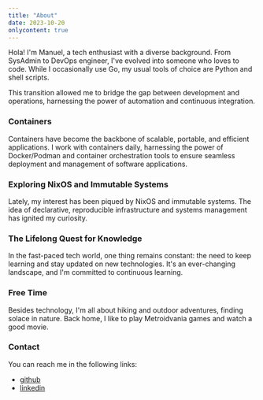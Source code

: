 ```yaml
---
title: "About"
date: 2023-10-20
onlycontent: true
---
```


Hola! I'm Manuel, a tech enthusiast with a diverse background. From SysAdmin to DevOps engineer, I've evolved into someone who loves to code. While I occasionally use Go, my usual tools of choice are Python and shell scripts.

This transition allowed me to bridge the gap between development and operations, harnessing the power of automation and continuous integration.

### Containers

Containers have become the backbone of scalable, portable, and efficient applications. I work with containers daily, harnessing the power of Docker/Podman and container orchestration tools to ensure seamless deployment and management of software applications.

### Exploring NixOS and Immutable Systems

Lately, my interest has been piqued by NixOS and immutable systems. The idea of declarative, reproducible infrastructure and systems management has ignited my curiosity.

### The Lifelong Quest for Knowledge

In the fast-paced tech world, one thing remains constant: the need to keep learning and stay updated on new technologies. It's an ever-changing landscape, and I'm committed to continuous learning.

### Free Time

Besides technology, I'm all about hiking and outdoor adventures, finding solace in nature. Back home, I like to play Metroidvania games and watch a good movie.

### Contact

You can reach me in the following links:

- [github](https://github.com/aorith)
- [linkedin](https://www.linkedin.com/in/manusp/)
